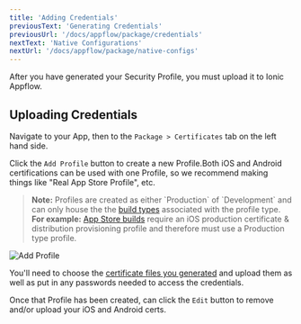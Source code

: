 ```yaml
---
title: 'Adding Credentials'
previousText: 'Generating Credentials'
previousUrl: '/docs/appflow/package/credentials'
nextText: 'Native Configurations'
nextUrl: '/docs/appflow/package/native-configs'
---
```


After you have generated your Security Profile, you must upload it to Ionic Appflow.

## Uploading Credentials

Navigate to your App, then to the `Package > Certificates` tab on the left hand side.

Click the `Add Profile` button to create a new Profile.Both iOS and Android certifications can be used with
one Profile, so we recommend making things like "Real App Store Profile", etc.

<blockquote>
<b>Note:</b> Profiles are created as either `Production` of `Development` and can only house the the
<a href="/docs/appflow/package/build-types">build types</a> associated with the profile type.
</br>
<b>For example:</b> <a href="/docs/appflow/package/build-types#app-store">App Store builds</a> require an iOS production certificate & distribution provisioning profile
and therefore must use a </b>Production</b> type profile.
</blockquote>

![Add Profile](/docs/assets/img/appflow/ss-add-profile.png)

You'll need to choose the [certificate files you generated](/docs/appflow/package/credentials) and upload them
as well as put in any passwords needed to access the credentials.

Once that Profile has been created, can click the `Edit` button to remove and/or upload your iOS and Android certs.
